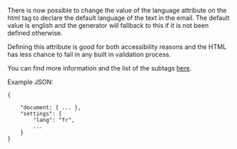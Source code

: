 There is now possible to change the value of the language attribute on the html tag to declare the default language of the text in the email. The default value is english and the generator will fallback to this if it is not been defined otherwise.

Defining this attribute is good for both accessibility reasons and the HTML has less chance to fail in any built in validation process.

You can find more information and the list of the subtags [here](https://www.w3.org/International/articles/language-tags/).

Example JSON:

```
{

	"document: { ... },
	"settings": {
		"lang": "fr",
        ...
	}
}
```
